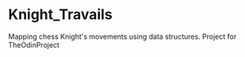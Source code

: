 # Knight_Travails
Mapping  chess Knight's movements using data structures. Project for TheOdinProject
